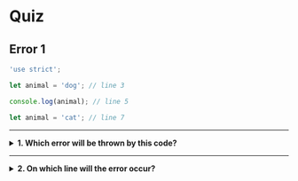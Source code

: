 # Quiz


## Error 1

```js
'use strict';

let animal = 'dog'; // line 3

console.log(animal); // line 5

let animal = 'cat'; // line 7
```

---

<details>
<summary><strong>1. Which error will be thrown by this code?</strong></summary>
<br>

<details>
<summary><em>A. SyntaxError</em></summary>
<br>

✔ Correct!

Declaring two variables with the same name is a _SyntaxError_.

This error is caught in _creation phase_, the program will not even start
running. (you'll learn more about this in Debugging)

</details>
<details>
<summary><em>B. ReferenceError</em></summary>
<br>

✖ Nope.

_ReferenceErrors_ happen when you try to use a variable that was never declared.

The problem here is that the variable was declared twice.

</details>

</details>

---

<details>
<summary><strong>2. On which line will the error occur?</strong></summary>
<br>

<details>
<summary><em>A. line 1</em></summary>
<br>

✖ Nope.

Line 1 is the `"use strict";` directive, it changes the way JS interprets your
code but it's not a _step_ in your program.

Errors will never occur on the `"use strict";` line.

</details>
<details>
<summary><em>B. line 3</em></summary>
<br>

✖ Nope.

The first time you declared the variable `animal` everything is ok, you can
always declare a variable once.

</details>
<details>
<summary><em>C. line 5</em></summary>
<br>

✖ Nope.

This line is never actually executed!

Because the _SyntaxError_ occurs **before** the program actually runs (creation
phase), the value stored in `animal` is never logged.

</details>
<details>
<summary><em>D. line 7</em></summary>
<br>

✔ Correct!

The error occurs on _line 7_ because this is where `animal` is declared for the
**second** time.

Declaring the same variable twice will cause an error. (unless they're in
different _scopes_, more on this in a few chapters.)

</details>

</details>
